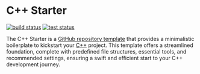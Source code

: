 # C++ Starter

[![build status](https://img.shields.io/github/actions/workflow/status/threeal/cpp-starter/build.yml?branch=main)](https://github.com/threeal/cpp-starter/actions/workflows/build.yml)
[![test status](https://img.shields.io/github/actions/workflow/status/threeal/cpp-starter/test.yml?label=test&branch=main)](https://github.com/threeal/cpp-starter/actions/workflows/test.yml)

The C++ Starter is a [GitHub repository template](https://docs.github.com/en/repositories/creating-and-managing-repositories/creating-a-repository-from-a-template) that provides a minimalistic boilerplate to kickstart your [C++](https://isocpp.org) project. This template offers a streamlined foundation, complete with predefined file structures, essential tools, and recommended settings, ensuring a swift and efficient start to your C++ development journey.
